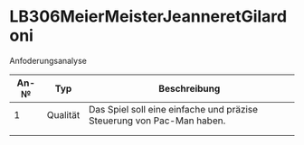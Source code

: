 # LB306MeierMeisterJeanneretGilardoni
 
Anfoderungsanalyse

| An-№ | Typ      | Beschreibung                           | 
| ---- | -------- | -------------------------------------- |
|   1   |   Qualität       |         Das Spiel soll eine einfache und präzise Steuerung von Pac-Man haben.                                |
|      |          |                                        |
|      |          |                                        |

